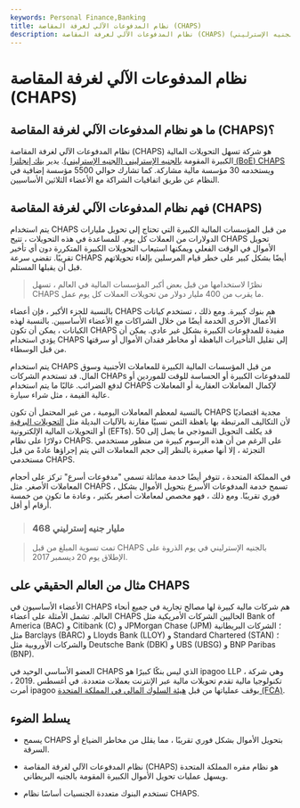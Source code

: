 ```yaml
---
keywords: Personal Finance,Banking
title: نظام المدفوعات الآلي لغرفة المقاصة (CHAPS)
description: نظام المدفوعات الآلي لغرفة المقاصة (CHAPS) هو شركة تسهل التحويلات المالية الكبيرة المقومة بالجنيه الإسترليني (الجنيه الإسترليني).
---
```


# نظام المدفوعات الآلي لغرفة المقاصة (CHAPS)
## ما هو نظام المدفوعات الآلي لغرفة المقاصة (CHAPS)؟

نظام المدفوعات الآلي لغرفة المقاصة (CHAPS) هو شركة تسهل التحويلات المالية الكبيرة المقومة [بالجنيه الإسترليني (الجنيه الإسترليني)](/gbp). يدير [بنك إنجلترا (BoE) CHAPS](/boe) ويستخدمه 30 مؤسسة مالية مشاركة. كما تشارك حوالي 5500 مؤسسة إضافية في النظام عن طريق اتفاقيات الشراكة مع الأعضاء الثلاثين الأساسيين.

## فهم نظام المدفوعات الآلي لغرفة المقاصة (CHAPS)

يتم استخدام CHAPS من قبل المؤسسات المالية الكبيرة التي تحتاج إلى تحويل مليارات الدولارات من العملات كل يوم. للمساعدة في هذه التحويلات ، تتيح CHAPS تحويل الأموال في الوقت الفعلي ويمكنها استيعاب التحويلات الكبيرة المتكررة دون أي تأخير تقريبًا. تقضي سرعة CHAPS أيضًا بشكل كبير على خطر قيام المرسلين بإلغاء تحويلاتهم قبل أن يقبلها المستلم.

> نظرًا لاستخدامها من قبل بعض أكبر المؤسسات المالية في العالم ، تسهل CHAPS ما يقرب من 400 مليار دولار من تحويلات العملات كل يوم عمل.

>

بالنسبة للجزء الأكبر ، فإن أعضاء CHAPS هم بنوك كبيرة. ومع ذلك ، تستخدم كيانات الأعمال الأخرى الخدمة أيضًا من خلال الشراكات مع الأعضاء الأساسيين. بالنسبة لهذه الكيانات ، يمكن أن تكون CHAPS مفيدة للمدفوعات الكبيرة بشكل غير عادي. يمكن أن يؤدي استخدام CHAPS إلى تقليل التأخيرات الباهظة أو مخاطر فقدان الأموال أو سرقتها من قبل الوسطاء.

يتم استخدام CHAPS من قبل المؤسسات المالية الكبيرة للمعاملات الأجنبية وسوق المال. قد تستخدم الشركات CHAPs للمدفوعات الكبيرة أو الحساسة للوقت للموردين أو لدفع الضرائب. غالبًا ما يتم استخدام CHAPS لإكمال المعاملات العقارية أو المعاملات عالية القيمة ، مثل شراء سيارة.

بالنسبة لمعظم المعاملات اليومية ، من غير المحتمل أن تكون CHAPS مجدية اقتصاديًا لأن التكاليف المرتبطة بها باهظة الثمن نسبيًا مقارنة بالآليات البديلة مثل [التحويلات البرقية](/wiretransfer) أو التحويلات المالية الإلكترونية (EFTs). قد يكلف التحويل النموذجي ما يصل إلى 50 دولارًا على نظام CHAPS. على الرغم من أن هذه الرسوم كبيرة من منظور مستخدمي التجزئة ، إلا أنها صغيرة بالنظر إلى حجم المعاملات التي يتم إجراؤها عادةً من قبل مستخدمي CHAPS.

في المملكة المتحدة ، تتوفر أيضًا خدمة مماثلة تسمى "مدفوعات أسرع" تركز على أحجام المعاملات الأصغر. مثل CHAPS ، تسمح خدمة المدفوعات الأسرع بتحويل الأموال بشكل فوري تقريبًا. ومع ذلك ، فهو مخصص لمعاملات أصغر بكثير ، وعادة ما تكون من خمسة أرقام أو أقل.

> ### 468 مليار جنيه إسترليني

> تمت تسوية المبلغ من قبل CHAPS بالجنيه الإسترليني في يوم الذروة على الإطلاق يوم 20 ديسمبر 2017.

>

## مثال من العالم الحقيقي على CHAPS

الأعضاء الأساسيون في CHAPS هم شركات مالية كبيرة لها مصالح تجارية في جميع أنحاء العالم. تشمل الأمثلة على أعضاء CHAPS الحاليين الشركات الأمريكية مثل Bank of America (BAC) و Citibank (C) و JPMorgan Chase (JPM) ؛ الشركات البريطانية مثل Barclays (BARC) و Lloyds Bank (LLOY) و Standard Chartered (STAN) ؛ والشركات الأوروبية مثل Deutsche Bank (DBK) و UBS (UBSG) و BNP Paribas (BNP).

العضو الأساسي الوحيد في CHAPS الذي ليس بنكًا كبيرًا هو ipagoo LLP ، وهي شركة تكنولوجيا مالية تقدم تحويلات مالية عبر الإنترنت بعملات متعددة. في أغسطس .2019 ، أمرت ipagoo بوقف عملياتها من قبل [هيئة السلوك المالي في المملكة المتحدة (FCA)](/financial-conduct-authority-uk-fca).

## يسلط الضوء

- يسمح CHAPS بتحويل الأموال بشكل فوري تقريبًا ، مما يقلل من مخاطر الضياع أو السرقة.

- نظام المدفوعات الآلي لغرفة المقاصة (CHAPS) هو نظام مقره المملكة المتحدة ويسهل عمليات تحويل الأموال الكبيرة المقومة بالجنيه البريطاني.

- تستخدم البنوك متعددة الجنسيات أساسًا نظام CHAPS.

